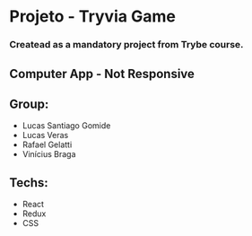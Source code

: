 # Projeto - Tryvia Game 

### Createad as a mandatory project from Trybe course.

## Computer App - Not Responsive

## Group:
- Lucas Santiago Gomide
- Lucas Veras
- Rafael Gelatti
- Vinícius Braga

## Techs: 
- React
- Redux
- CSS
